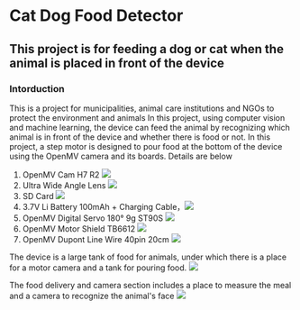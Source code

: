# Cat Dog Food Detector

## This project is for feeding a dog or cat when the animal is placed in front of the device

### Intorduction

This is a project for municipalities, animal care institutions and NGOs to protect the environment and animals
In this project, using computer vision and machine learning, the device can feed the animal by recognizing which animal is in front of the device and whether there is food or not.
In this project, a step motor is designed to pour food at the bottom of the device using the OpenMV camera and its boards.
Details are below

1. OpenMV Cam H7 R2 ![](docs/5c9a30fda6c1b.jpeg)
2. Ultra Wide Angle Lens ![](docs/web-new-ultra-wide-angle-front_grande.jpg)
3. SD Card ![](docs/SD-Card-1-500x392.jpg)
4. 3.7V Li Battery 100mAh + Charging Cable，![](docs/51d1HJxE5JL._AC_SL1500_.jpg)
5. OpenMV Digital Servo 180° 9g ST90S ![](docs/51Mda6QWcQL._AC_SL1000_.jpg)
6. OpenMV Motor Shield TB6612 ![](docs/61L2JCYqZKL._AC_SL1500_.jpg)
7. OpenMV Dupont Line Wire 40pin 20cm ![](docs/61rSaCQKkIL._AC_SL1500_.jpg)

The device is a large tank of food for animals, under which there is a place for a motor camera and a tank for pouring food.
![](docs/foodanimal2.png)

The food delivery and camera section includes a place to measure the meal and a camera to recognize the animal's face
![](docs/foodanimal4.jpg)




